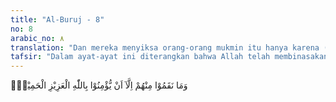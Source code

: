 ```yaml
---
title: "Al-Buruj - 8"
no: 8
arabic_no: ٨
translation: "Dan mereka menyiksa orang-orang mukmin itu hanya karena (orang-orang mukmin itu) beriman kepada Allah Yang Mahaperkasa, Maha Terpuji,"
tafsir: "Dalam ayat-ayat ini diterangkan bahwa Allah telah membinasakan Najran, sebuah kota di Yaman, karena penduduknya telah menyiksa dan membunuh para pengikut Nabi Isa (orang-orang Nasrani) yang meninggalkan agama pembesar-pembesar negeri itu, yaitu agama Yahudi dan memeluk agama yang dibawa oleh Nabi Isa dengan memasukkan mereka ke dalam parit-parit yang telah mereka gali dan diberi api yang menyala-nyala. Orang-orang kafir negeri itu duduk di sekitar parit-parit itu menyaksikan siksaan yang tidak berperikemanusia-an itu.\n\nSiksaan itu sebenarnya tidak patut mereka lakukan sebab orang-orang itu tidak mempunyai kesalahan yang besar. Mereka menyiksa hanya karena orang-orang mukmin itu beriman kepada Allah Yang Mahaperkasa lagi Maha Terpuji, yang mempunyai kerajaan langit dan bumi serta berkuasa atas semua yang ada pada keduanya. Sungguh tidak ada jalan bagi orang yang zalim itu untuk lari dari kekuasaan-Nya.\n\nBagi orang-orang mukmin siksaan dan pembunuhan ini hanyalah merupakan cobaan dan ujian yang akan membawa mereka kepada kebahagiaan abadi apabila mereka tetap sabar dengan tetap beriman kepada Allah."
---
```


وَمَا نَقَمُوْا مِنْهُمْ اِلَّآ اَنْ يُّؤْمِنُوْا بِاللّٰهِ الْعَزِيْزِ الْحَمِيْدِۙ 
